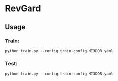 # RevGard
## Usage
### Train:
    python train.py --contig train-config-MI3DOR.yaml
### Test:
    python train.py --contig train-config-MI3DOR.yaml

